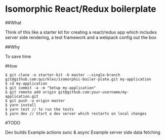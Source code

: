 # Isomorphic React/Redux boilerplate

##What

Think of this like a starter kit for creating a react/redux app which includes server side rendering, a test framework and a webpack config out the box

##Why

To save time

#How


```
$ git clone -o starter-kit -b master --single-branch git@github.com:quirkles/isomorphic-boiler-plate.git my-application
$ cd my-application
$ git commit -a -m "Setup my-application"
$ git remote add origin git@github.com:your-username/my-application.git
$ git push -u origin master
$ yarn install
$ yarn test // to run the tests
$ yarn dev // Start a dev server which restarts on local changes

```

#TODO

Dev builds
Example actions sunc & async
Example server side data fetching
